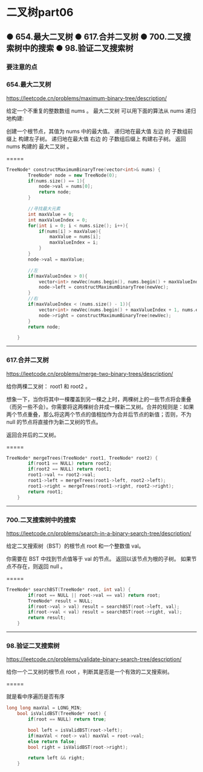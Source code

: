 # 二叉树part06
## ● 654.最大二叉树 ● 617.合并二叉树 ● 700.二叉搜索树中的搜索 ● 98.验证二叉搜索树


### 要注意的点


### 654.最大二叉树
https://leetcode.cn/problems/maximum-binary-tree/description/

给定一个不重复的整数数组 nums 。 最大二叉树 可以用下面的算法从 nums 递归地构建:

创建一个根节点，其值为 nums 中的最大值。
递归地在最大值 左边 的 子数组前缀上 构建左子树。
递归地在最大值 右边 的 子数组后缀上 构建右子树。
返回 nums 构建的 最大二叉树 。

=====
```c++
TreeNode* constructMaximumBinaryTree(vector<int>& nums) {
        TreeNode* node = new TreeNode(0);
        if(nums.size() == 1){
            node->val = nums[0];
            return node;
        }

        //寻找最大元素
        int maxValue = 0;
        int maxValueIndex = 0;
        for(int i = 0; i < nums.size(); i++){
            if(nums[i] > maxValue){
                maxValue = nums[i];
                maxValueIndex = i;
            }
        }
        node->val = maxValue;

        //左
        if(maxValueIndex > 0){
            vector<int> newVec(nums.begin(), nums.begin() + maxValueIndex);
            node->left = constructMaximumBinaryTree(newVec);
        }
        //右
        if(maxValueIndex < (nums.size() - 1)){
            vector<int> newVec(nums.begin() + maxValueIndex + 1, nums.end());
            node->right = constructMaximumBinaryTree(newVec);
        }
        return node;

    }
```


----
### 617.合并二叉树
https://leetcode.cn/problems/merge-two-binary-trees/description/

给你两棵二叉树： root1 和 root2 。

想象一下，当你将其中一棵覆盖到另一棵之上时，两棵树上的一些节点将会重叠（而另一些不会）。你需要将这两棵树合并成一棵新二叉树。合并的规则是：如果两个节点重叠，那么将这两个节点的值相加作为合并后节点的新值；否则，不为 null 的节点将直接作为新二叉树的节点。

返回合并后的二叉树。

=====
```c++
TreeNode* mergeTrees(TreeNode* root1, TreeNode* root2) {
        if(root1 == NULL) return root2;
        if(root2 == NULL) return root1;
        root1->val += root2->val;
        root1->left = mergeTrees(root1->left, root2->left);
        root1->right = mergeTrees(root1->right, root2->right);
        return root1;
    }
```

-----
### 700.二叉搜索树中的搜索
https://leetcode.cn/problems/search-in-a-binary-search-tree/description/

给定二叉搜索树（BST）的根节点 root 和一个整数值 val。

你需要在 BST 中找到节点值等于 val 的节点。 返回以该节点为根的子树。 如果节点不存在，则返回 null 。

=====
```c++
TreeNode* searchBST(TreeNode* root, int val) {
        if(root == NULL || root->val == val) return root;
        TreeNode* result = NULL;
        if(root->val > val) result = searchBST(root->left, val);
        if(root->val < val) result = searchBST(root->right, val);
        return result;
    }
```

-----
### 98.验证二叉搜索树
https://leetcode.cn/problems/validate-binary-search-tree/description/

给你一个二叉树的根节点 root ，判断其是否是一个有效的二叉搜索树。


=====

就是看中序遍历是否有序
```c++
long long maxVal = LONG_MIN;
    bool isValidBST(TreeNode* root) {
        if(root == NULL) return true;

        bool left = isValidBST(root->left);
        if(maxVal < root-> val) maxVal = root->val;
        else return false;
        bool right = isValidBST(root->right);

        return left && right;
    }
```